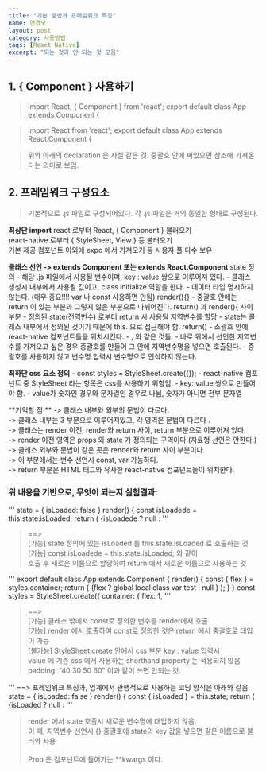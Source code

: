 ```yaml
---
title: "기본 문법과 프레임워크 특징"
name: 연경모
layout: post
category: 사용방법
tags: [React Native]
excerpt: "되는 것과 안 되는 것 모음"
---
```





## 1. { Component } 사용하기


>import React, { Component } from 'react';
>export default class App extends Component {

>import React from 'react';
>export default class App extends React.Component {

>위와 아래의 declaration 은 사실 같은 것.
>중괄호 안에 써있으면 참조해 가져온다는 의미로 보임.



## 2. 프레임워크 구성요소

>기본적으로 .js 파일로 구성되어있다.
>각 .js 파일은 거의 동일한 형태로 구성된다.

**최상단 import**
	react 로부터 React, { Component } 불러오기<br>
	react-native 로부터 { StyleSheet, View } 등 불러오기<br>
	기본 제공 컴포넌트 이외에 expo 에서 가져오기 등 사용자 풀 다수 보유<br>
    
**클래스 선언 -> extends Component 또는 extends React.Component**
	state 정의
		- 해당 .js 파일에서 사용될 변수이며, key : value 쌍으로 이루어져 있다.
		- 클래스 생성시 내부에서 사용될 값이고, class initialize 역할을 한다.
		- 데이터 타입 명시하지 않는다. (매우 중요!!!! var 나 const 사용하면 안됨)
	render(){}
		- 중괄호 안에는 return 이 있는 부분과 그렇지 않은 부분으로 나뉘어진다.
	return() 과 render(){ 사이 부분
		- 정의된 state(전역번수) 로부터 return 시 사용될 지역변수를 할당 
		- state는 클래스 내부에서 정의된 것이기 때문에 this. 으로 접근해야 함.
	return()
		- 소괄호 안에 react-native 컴포넌트들을 위치시킨다.
			- <View>, <Text> 와 같은 것들.
		- 바로 위에서 선언한 지역변수를 가져오고 싶은 경우
		중괄호를 만들어 그 안에 지역변수명을 넣으면 호출된다.
		- 중괄호를 사용하지 않고 변수명 입력시 변수명으로 인식하지 않는다.

**최하단 css 요소 정의**
	- const styles = StyleSheet.create({});
		- react-native 컴포넌트 중 StyleSheet 라는 항목은 css를 사용하기 위함임.
		- key: value 쌍으로 만들어야 함.
		- value가 숫자인 경우와 문자열인 경우로 나뉨, 숫자가 아니면 전부 문자열
	
	
**기억할 점 **
-> 클래스 내부와 외부의 문법이 다르다.<br>
-> 클래스 내부는 3 부분으로 이루어져있고, 각 영역은 문법이 다르다 .<br>
-> 클래스는 render 이전, render와 return 사이, return 부분으로 이루어져 있다.<br>
-> render 이전 영역은 props 와 state 가 정의되는 구역이다.(자료형 선언은 안한다.)<br>
-> 클래스 외부와 문법이 같은 곳은 render와 return 사이 부분이다.<br>
	-> 이 부분에서는 변수 선언시 const, var 가능하다.<br>
-> return 부분은 HTML 태그와 유사한 react-native 컴포넌트들이 위치한다.<br>


### 위 내용을 기반으로, 무엇이 되는지 실험결과:



'''
  state = {
    isLoaded: false
  }
  render() {
    const isLoadede = this.state.isLoaded;
    return (
      <View style={styles.container}>
        {isLoadede ? null :
'''
>
> ==> <br>
>[가능] state 정의에 있는 isLoaded 를 this.state.isLoaded 로 호출하는 것<br>
>[가능] const isLoadede = this.state.isLoaded; 와 같이<br>
>	호출 후 새로운 이름으로 할당하여 return 에서 새로운 이름으로 사용하는 것<br>
>
    

'''
export default class App extends Component {
  render() {
    const { flex } = styles.container;
    return (
      <View>
        {flex ? 
        <View><Text>global local class var test</Text></View>
        : null }
        </View>
    );
  }
}
const styles = StyleSheet.create({
  container: {
    flex: 1,
'''

>
> ==><br>
>[가능] 클래스 밖에서 const로 정의한 변수를 render에서 호출<br>
>[가능] render 에서 호출하여 const로 정의한 것은 return 에서 중괄호로 대입이 가능<br>
>[불가능] StyleSheet.create 안에서 css 부분 key : value 입력시<br>
>		value 에 기존 css 에서 사용하는 shorthand property 는 적용되지 않음<br>
>		padding: “40 30 50 60”  이과 같이 쓰면 안되는 것.<br>
>

'''
==>
프레임워크 특징과, 업계에서 관행적으로 사용하는 코딩 양식은 아래와 같음.
  state = {
    isLoaded: false
  }
  render() {
    const { isLoaded } = this.state;
    return (
      <View style={styles.container}>
        {isLoaded ? null :
'''

>
>render 에서 state 호출시 새로운 변수명에 대입하지 않음.<br>
>이 때, 지역변수 선언시 {} 중괄호에 state의 key 값을 넣으면 같은 이름으로 불러와 사용<br>
><br>
>Prop 은 컴포넌트에 들어가는 **kwargs 이다.<br>
>




```python

```
